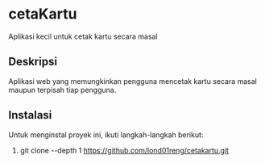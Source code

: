 # cetaKartu
Aplikasi kecil untuk cetak kartu secara masal

## Deskripsi
Aplikasi web yang memungkinkan pengguna mencetak kartu secara masal maupun terpisah tiap pengguna.

## Instalasi
Untuk menginstal proyek ini, ikuti langkah-langkah berikut:
1. git clone --depth 1 https://github.com/lond01reng/cetakartu.git
